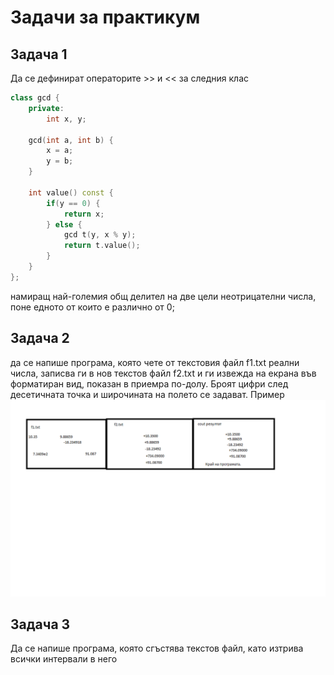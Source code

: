 # Задачи за практикум

## Задача 1
Да се дефинират операторите >> и << за следния клас

```C++
class gcd {
    private:
        int x, y;

    gcd(int a, int b) {
        x = a;
        y = b;
    }

    int value() const {
        if(y == 0) {
            return x;
        } else {
            gcd t(y, x % y);
            return t.value();
        }
    }
};
```
намиращ най-големия общ делител на две цели неотрицателни числа, поне едното от които е различно от 0;

## Задача 2
да се напише програма, която чете от текстовия файл f1.txt реални числа, записва ги в нов текстов файл f2.txt и ги извежда на екрана във форматиран вид, показан в приемра по-долу. Броят цифри след десетичната точка и широчината на полето се задават.
Пример
<img src="task.png">

## Задача 3
Да се напише програма, която сгъстява текстов файл, като изтрива всички интервали в него